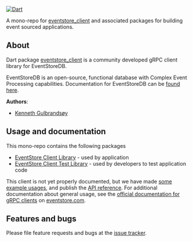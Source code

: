 [![Dart](https://github.com/DISCOOS/eventstore-client-dart/actions/workflows/test.yml/badge.svg)](https://github.com/DISCOOS/eventstore-client-dart/actions/workflows/dart.yml)

A mono-repo for [eventstore_client][eventstore_client] and associated packages for building event sourced applications.

## About

Dart package [eventstore_client][eventstore_client] is a community developed gRPC client library for EventStoreDB. 

EventStoreDB is an open-source, functional database with Complex Event Processing
capabilities. Documentation for EventStoreDB can be [found here](https://eventstore.com/docs).

**Authors**:
- [Kenneth Gulbrandsøy](https://medium.com/kengu)

## Usage and documentation
This mono-repo contains the following packages
* [EventStore Client Library](packages/eventstore_client/README.md) - used by application
* [EventStore Client Test Library](packages/eventstore_client/README.md) - used by developers to test application code


This client is not yet properly documented, but we have made [some example usages](example/README.md),
and publish the [API reference](https://pub.dev/documentation/eventstore_client/latest).
For additional documentation about general usage, see the [official documentation for gRPC clients](https://developers.eventstore.com/clients/grpc/getting-started)
on [eventstore.com](https://developers.eventstore.com).

## Features and bugs

Please file feature requests and bugs at the [issue tracker][tracker].

[tracker]: https://github.com/DISCOOS/eventstore-client-dart/issues
[eventstore_client]: https://pub.dev/packages/eventstore_client